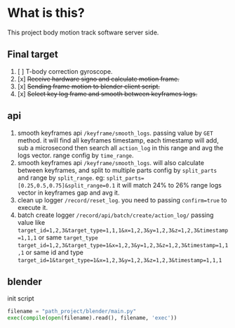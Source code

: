 # What is this?

This project body motion track software server side.

## Final target

1. [ ] T-body correction gyroscope.
2. [x] ~~Receive hardware signo and calculate motion frame.~~
3. [x] ~~Sending frame motion to blender client script.~~
4. [x] ~~Select key log frame and smooth between keyframes logs.~~

## api

1. smooth keyframes api `/keyframe/smooth_logs`. passing value by `GET` method.
    it will find all keyframes timestamp, each timestamp will add, sub a microsecond
    then search all `action_log` in this range and avg the logs vector.
    range config by `time_range`.
2. smooth keyframes api `/keyframe/smooth_logs`. will also calculate between keyframes,
    and split to multiple parts config by `split_parts` and range by `split_range`.
    eg: `split_parts=[0.25,0.5,0.75]&split_range=0.1`
    it will match 24% to 26% range logs vector in keyframes gap and avg it.
3. clean up logger `/record/reset_log`. you need to passing `confirm=true` to execute it.
4. batch create logger `/record/api/batch/create/action_log/` passing value like
    `target_id=1,2,3&target_type=1,1,1&x=1,2,3&y=1,2,3&z=1,2,3&timestamp=1,1,1` or
    same `target_type` `target_id=1,2,3&target_type=1&x=1,2,3&y=1,2,3&z=1,2,3&timestamp=1,1,1` or
    same id and type `target_id=1&target_type=1&x=1,2,3&y=1,2,3&z=1,2,3&timestamp=1,1,1`


## blender

init script

```py
filename = "path_project/blender/main.py"
exec(compile(open(filename).read(), filename, 'exec'))
```
